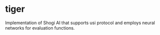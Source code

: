 # tiger
Implementation of Shogi AI that supports usi protocol and employs neural networks for evaluation functions.
